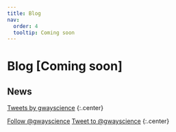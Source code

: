 ```yaml
---
title: Blog
nav:
  order: 4
  tooltip: Coming soon
---
```


# <i class="fas fa-feather-alt"></i>Blog [Coming soon]

<!---
{% include section.html %}

{% include search-info.html %}

{% include list.html data="posts" component="post-excerpt" %}

{% include section.html %}
-->

## News

<!-- Twitter embeds from https://publish.twitter.com/ -->

<a class="twitter-timeline" href="https://twitter.com/gwayscience?ref_src=twsrc%5Etfw">Tweets by gwayscience</a> <script async src="https://platform.twitter.com/widgets.js" charset="utf-8"></script>
{:.center}

<a href="https://twitter.com/gwayscience?ref_src=twsrc%5Etfw" class="twitter-follow-button" data-show-count="false">Follow @gwayscience</a><script async src="https://platform.twitter.com/widgets.js" charset="utf-8"></script>
<a href="https://twitter.com/intent/tweet?screen_name=gwayscience?ref_src=twsrc%5Etfw" class="twitter-mention-button" data-show-count="false">Tweet to @gwayscience</a><script async src="https://platform.twitter.com/widgets.js" charset="utf-8"></script>
{:.center}
